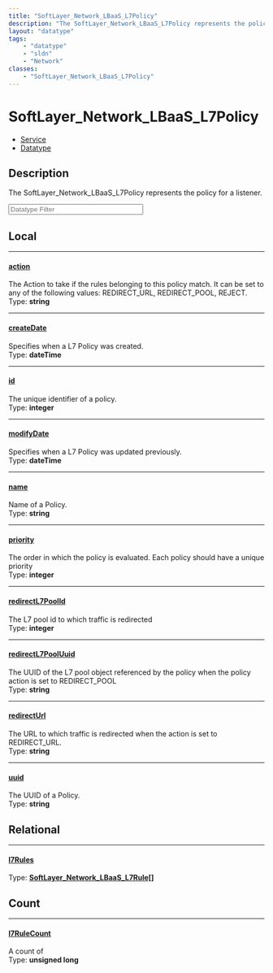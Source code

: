 ```yaml
---
title: "SoftLayer_Network_LBaaS_L7Policy"
description: "The SoftLayer_Network_LBaaS_L7Policy represents the policy for a listener."
layout: "datatype"
tags:
    - "datatype"
    - "sldn"
    - "Network"
classes:
    - "SoftLayer_Network_LBaaS_L7Policy"
---
```


# SoftLayer_Network_LBaaS_L7Policy
<div id='service-datatype'>
    <ul id='sldn-reference-tabs'>
    <li id='service'> <a href='/reference/services/SoftLayer_Network_LBaaS_L7Policy' >Service</a></li>    <li id='datatype'> <a href='/reference/datatypes/SoftLayer_Network_LBaaS_L7Policy' >Datatype</a></li>
    </ul>
</div>

## Description 
The SoftLayer_Network_LBaaS_L7Policy represents the policy for a listener. 





<!-- Filer BEGIN -->
<div class="view-filters">
        <div class="clearfix">
            <div class="search-input-box">
                <input placeholder="Datatype Filter" onkeyup="titleSearch(inputId='prop-input', divId='properties', elementClass='prop-row')" 
                    type="text" id="prop-input" value="" size="30" maxlength="128" class="form-text">
            </div>
        </div>
</div>
<!-- Filer END -->

<div id="properties" class="content">
<div id="localProperties" class="prop-content" >

## Local
<div class="prop-row">

-----
[action]: #action
#### [action]
The Action to take if the rules belonging to this policy match. It can be set to any of the following values: REDIRECT_URL, REDIRECT_POOL, REJECT.   
<span class="type-label">Type: </span>**string**


</div>
<div class="prop-row">

-----
[createDate]: #createdate
#### [createDate]
Specifies when a L7 Policy was created.  
<span class="type-label">Type: </span>**dateTime**


</div>
<div class="prop-row">

-----
[id]: #id
#### [id]
The unique identifier of a policy.  
<span class="type-label">Type: </span>**integer**


</div>
<div class="prop-row">

-----
[modifyDate]: #modifydate
#### [modifyDate]
Specifies when a L7 Policy was updated previously.  
<span class="type-label">Type: </span>**dateTime**


</div>
<div class="prop-row">

-----
[name]: #name
#### [name]
Name of a Policy.  
<span class="type-label">Type: </span>**string**


</div>
<div class="prop-row">

-----
[priority]: #priority
#### [priority]
The order in which the policy is evaluated. Each policy should have a unique priority   
<span class="type-label">Type: </span>**integer**


</div>
<div class="prop-row">

-----
[redirectL7PoolId]: #redirectl7poolid
#### [redirectL7PoolId]
The L7 pool id to which traffic is redirected   
<span class="type-label">Type: </span>**integer**


</div>
<div class="prop-row">

-----
[redirectL7PoolUuid]: #redirectl7pooluuid
#### [redirectL7PoolUuid]
The UUID of the L7 pool object referenced by the policy when the policy action is set to REDIRECT_POOL   
<span class="type-label">Type: </span>**string**


</div>
<div class="prop-row">

-----
[redirectUrl]: #redirecturl
#### [redirectUrl]
The URL to which traffic is redirected when the action is set to REDIRECT_URL.   
<span class="type-label">Type: </span>**string**


</div>
<div class="prop-row">

-----
[uuid]: #uuid
#### [uuid]
The UUID of a Policy.  
<span class="type-label">Type: </span>**string**


</div>
</div>
<!-- LOCAL PROPERTY END -->

<div id="relationalProperties"  class="prop-content" >

## Relational
<div class="prop-row">

-----
[l7Rules]: #l7rules
#### [l7Rules]
  
<span class="type-label">Type: </span>**<a href='/reference/datatypes/SoftLayer_Network_LBaaS_L7Rule'>SoftLayer_Network_LBaaS_L7Rule[] </a>**


</div>

## Count
<div class="prop-row">

-----
[l7RuleCount]: #l7rulecount
#### [l7RuleCount]
A count of    
<span class="type-label">Type: </span>**unsigned long**


</div>
</div>


